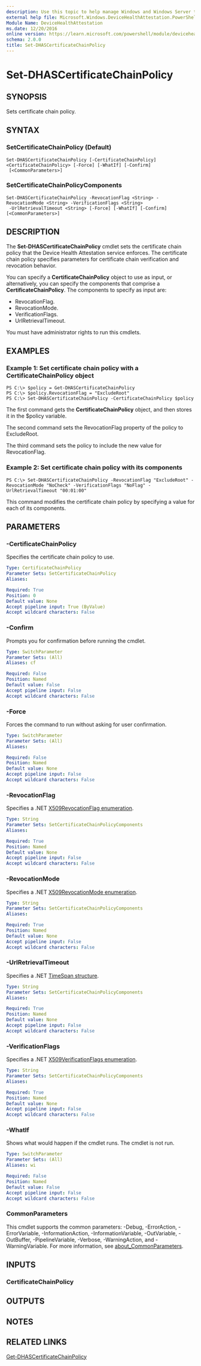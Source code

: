 ```yaml
---
description: Use this topic to help manage Windows and Windows Server technologies with Windows PowerShell.
external help file: Microsoft.Windows.DeviceHealthAttestation.PowerShell.dll-Help.xml
Module Name: DeviceHealthAttestation
ms.date: 12/20/2016
online version: https://learn.microsoft.com/powershell/module/devicehealthattestation/set-dhascertificatechainpolicy?view=windowsserver2016-ps&wt.mc_id=ps-gethelp
schema: 2.0.0
title: Set-DHASCertificateChainPolicy
---
```


# Set-DHASCertificateChainPolicy

## SYNOPSIS
Sets certificate chain policy.

## SYNTAX

### SetCertificateChainPolicy (Default)
```
Set-DHASCertificateChainPolicy [-CertificateChainPolicy] <CertificateChainPolicy> [-Force] [-WhatIf] [-Confirm]
 [<CommonParameters>]
```

### SetCertificateChainPolicyComponents
```
Set-DHASCertificateChainPolicy -RevocationFlag <String> -RevocationMode <String> -VerificationFlags <String>
 -UrlRetrievalTimeout <String> [-Force] [-WhatIf] [-Confirm] [<CommonParameters>]
```

## DESCRIPTION
The **Set-DHASCertificateChainPolicy** cmdlet sets the certificate chain policy that the Device Health Attestation service enforces.
The certificate chain policy specifies parameters for certificate chain verification and revocation behavior.

You can specify a **CertificateChainPolicy** object to use as input, or alternatively, you can specify the components that comprise a **CertificateChainPolicy**.
The components to specify as input are: 

- RevocationFlag. 
- RevocationMode. 
- VerificationFlags. 
- UrlRetrievalTimeout.

You must have administrator rights to run this cmdlets.

## EXAMPLES

### Example 1: Set certificate chain policy with a CertificateChainPolicy object
```
PS C:\> $policy = Get-DHASCertificateChainPolicy
PS C:\> $policy.RevocationFlag = "ExcludeRoot"
PS C:\> Set-DHASCertificateChainPolicy -CertificateChainPolicy $policy
```

The first command gets the **CertificateChainPolicy** object, and then stores it in the $policy variable.

The second command sets the RevocationFlag property of the policy to ExcludeRoot.

The third command sets the policy to include the new value for RevocationFlag.

### Example 2: Set certificate chain policy with its components
```
PS C:\> Set-DHASCertificateChainPolicy -RevocationFlag "ExcludeRoot" -RevocationMode "NoCheck" -VerificationFlags "NoFlag" -UrlRetrievalTimeout "00:01:00"
```

This command modifies the certificate chain policy by specifying a value for each of its components.

## PARAMETERS

### -CertificateChainPolicy
Specifies the certificate chain policy to use.

```yaml
Type: CertificateChainPolicy
Parameter Sets: SetCertificateChainPolicy
Aliases: 

Required: True
Position: 0
Default value: None
Accept pipeline input: True (ByValue)
Accept wildcard characters: False
```

### -Confirm
Prompts you for confirmation before running the cmdlet.

```yaml
Type: SwitchParameter
Parameter Sets: (All)
Aliases: cf

Required: False
Position: Named
Default value: False
Accept pipeline input: False
Accept wildcard characters: False
```

### -Force
Forces the command to run without asking for user confirmation.

```yaml
Type: SwitchParameter
Parameter Sets: (All)
Aliases: 

Required: False
Position: Named
Default value: None
Accept pipeline input: False
Accept wildcard characters: False
```

### -RevocationFlag
Specifies a .NET [X509RevocationFlag enumeration](https://go.microsoft.com/fwlink/?LinkId=821152).

```yaml
Type: String
Parameter Sets: SetCertificateChainPolicyComponents
Aliases: 

Required: True
Position: Named
Default value: None
Accept pipeline input: False
Accept wildcard characters: False
```

### -RevocationMode
Specifies a .NET [X509RevocationMode enumeration](https://go.microsoft.com/fwlink/?LinkId=821153).

```yaml
Type: String
Parameter Sets: SetCertificateChainPolicyComponents
Aliases: 

Required: True
Position: Named
Default value: None
Accept pipeline input: False
Accept wildcard characters: False
```

### -UrlRetrievalTimeout
Specifies a .NET [TimeSpan structure](https://go.microsoft.com/fwlink/?LinkId=821155).

```yaml
Type: String
Parameter Sets: SetCertificateChainPolicyComponents
Aliases: 

Required: True
Position: Named
Default value: None
Accept pipeline input: False
Accept wildcard characters: False
```

### -VerificationFlags
Specifies a .NET [X509VerificationFlags enumeration](https://go.microsoft.com/fwlink/?LinkId=821154).

```yaml
Type: String
Parameter Sets: SetCertificateChainPolicyComponents
Aliases: 

Required: True
Position: Named
Default value: None
Accept pipeline input: False
Accept wildcard characters: False
```

### -WhatIf
Shows what would happen if the cmdlet runs.
The cmdlet is not run.

```yaml
Type: SwitchParameter
Parameter Sets: (All)
Aliases: wi

Required: False
Position: Named
Default value: False
Accept pipeline input: False
Accept wildcard characters: False
```

### CommonParameters
This cmdlet supports the common parameters: -Debug, -ErrorAction, -ErrorVariable, -InformationAction, -InformationVariable, -OutVariable, -OutBuffer, -PipelineVariable, -Verbose, -WarningAction, and -WarningVariable. For more information, see [about_CommonParameters](https://go.microsoft.com/fwlink/?LinkID=113216).

## INPUTS

### CertificateChainPolicy

## OUTPUTS

## NOTES

## RELATED LINKS

[Get-DHASCertificateChainPolicy](./Get-DHASCertificateChainPolicy.md)

